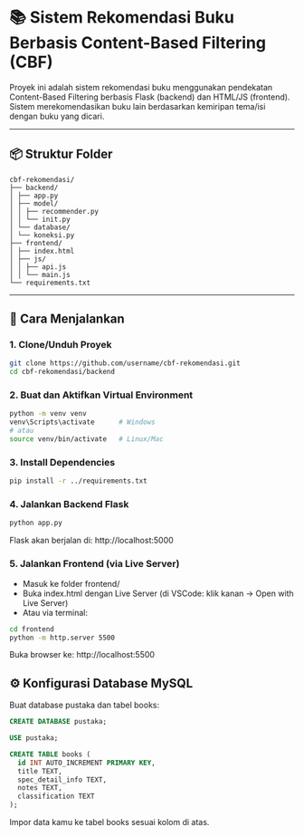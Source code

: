 # 📚 Sistem Rekomendasi Buku Berbasis Content-Based Filtering (CBF)

Proyek ini adalah sistem rekomendasi buku menggunakan pendekatan Content-Based Filtering berbasis Flask (backend) dan HTML/JS (frontend). Sistem merekomendasikan buku lain berdasarkan kemiripan tema/isi dengan buku yang dicari.

---

## 📦 Struktur Folder
```
cbf-rekomendasi/
├── backend/
│ ├── app.py
│ ├── model/
│ │ ├── recommender.py
│ │ └── init.py
│ └── database/
│ └── koneksi.py
├── frontend/
│ ├── index.html
│ ├── js/
│ │ ├── api.js
│ │ └── main.js
└── requirements.txt
```

---

## 🚀 Cara Menjalankan

### 1. Clone/Unduh Proyek
```bash
git clone https://github.com/username/cbf-rekomendasi.git
cd cbf-rekomendasi/backend
```

### 2. Buat dan Aktifkan Virtual Environment
```bash
python -m venv venv
venv\Scripts\activate      # Windows
# atau
source venv/bin/activate   # Linux/Mac
```

### 3. Install Dependencies
```bash
pip install -r ../requirements.txt
```


### 4. Jalankan Backend Flask
```bash
python app.py
```

Flask akan berjalan di: http://localhost:5000

### 5. Jalankan Frontend (via Live Server)
- Masuk ke folder frontend/
- Buka index.html dengan Live Server (di VSCode: klik kanan → Open with Live Server)
- Atau via terminal:

```bash
cd frontend
python -m http.server 5500
```
Buka browser ke: http://localhost:5500

## ⚙️ Konfigurasi Database MySQL
Buat database pustaka dan tabel books:

```sql
CREATE DATABASE pustaka;

USE pustaka;

CREATE TABLE books (
  id INT AUTO_INCREMENT PRIMARY KEY,
  title TEXT,
  spec_detail_info TEXT,
  notes TEXT,
  classification TEXT
);
```
Impor data kamu ke tabel books sesuai kolom di atas.
